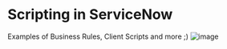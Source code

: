 # Scripting in ServiceNow
Examples of Business Rules, Client Scripts and more ;)
![image](https://developer.servicenow.com/app_store_learnv2_scripting_utah_serverscripting_images_script_initializefunction.png)
